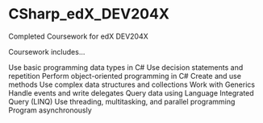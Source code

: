 # CSharp_edX_DEV204X
Completed Coursework for edX DEV204X

Coursework includes...

Use basic programming data types in C#
Use decision statements and repetition
Perform object-oriented programming in C#
Create and use methods
Use complex data structures and collections
Work with Generics
Handle events and write delegates
Query data using Language Integrated Query (LINQ)
Use threading, multitasking, and parallel programming
Program asynchronously
